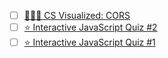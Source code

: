 * [ ]  [✋🏼🔥 CS Visualized: CORS](https://dev.to/lydiahallie/cs-visualized-cors-5b8h)
* [ ] [⭐️ Interactive JavaScript Quiz #2](https://dev.to/lydiahallie/interactive-javascript-quiz-2-4pi1)
* [ ] [⭐️ Interactive JavaScript Quiz #1](https://dev.to/lydiahallie/interactive-javascript-quiz-1-1flc)
